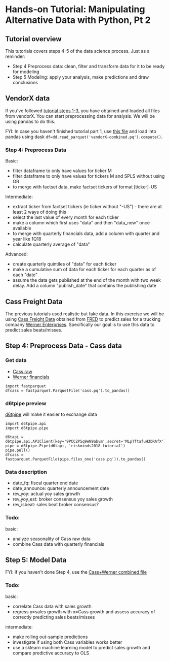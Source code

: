 # Hands-on Tutorial: Manipulating Alternative Data with Python, Pt 2

## Tutorial overview

This tutorials covers steps 4-5 of the data science process. Just as a reminder:
* Step 4 Preprocess data: clean, filter and transform data for it to be ready for modeling
* Step 5 Modeling: apply your analysis, make predictions and draw conclusions


## VendorX data

If you've followed [tutorial steps 1-3](https://github.com/citynorman/altdata/blob/master/part1-tutorial.md), you have obtained and loaded all files from vendorX. You can start preprocessing data for analysis. We will be using pandas to do this.

FYI: In case you haven't finished tutorial part 1, use [this file](https://s3-us-west-2.amazonaws.com/datasci-finance/data/vendorX-combined.pq) and load into pandas using dask `df=dd.read_parquet('vendorX-combined.pq').compute()`.

### Step 4: Preprocess Data

Basic:
* filter dataframe to only have values for ticker M
* filter dataframe to only have values for tickers M and SPLS without using OR
* to merge with factset data, make factset tickers of format [ticker]-US

Intermediate:
* extract ticker from factset tickers (ie ticker without "-US") - there are at least 2 ways of doing this
* select the last value of every month for each ticker
* make a column which first uses "data" and then "data_new" once available
* to merge with quarterly financials data, add a column with quarter and year like 1Q18
* calculate quarterly average of "data"

Advanced:
* create quarterly quintiles of "data" for each ticker
* make a cumulative sum of data for each ticker for each quarter as of each "date"
* assume the data gets published at the end of the month with two week delay. Add a column "publish_date" that contains the publishing date

## Cass Freight Data

The previous tutorials used realistic but fake data. In this exercise we will be using [Cass Freight Data](https://www.cassinfo.com/transportation-expense-management/supply-chain-analysis/cass-freight-index.aspx) obtained from [FRED](https://fred.stlouisfed.org/series/FRGSHPUSM649NCIS) to predict sales for a trucking company [Werner Enterprises](http://investor.werner.com/investor-relations/default.aspx). Specifically our goal is to use this data to predict sales beats/misses.

## Step 4: Preprocess Data - Cass data

### Get data
* [Cass raw](https://s3-us-west-2.amazonaws.com/datasci-finance/data/cass.pq)  
* [Werner financials](https://s3-us-west-2.amazonaws.com/datasci-finance/data/werner-processed.pq)  

```
import fastparquet
dfcass = fastparquet.ParquetFile('cass.pq').to_pandas()
```

### d6tpipe preview

[d6tpipe](https://github.com/d6tdev/d6tpipe) will make it easier to exchange data

```
import d6tpipe.api
import d6tpipe.pipe

d6tapi = d6tpipe.api.APIClient(key='9PCCZP5q9eN9abvm',secret='MLpTftafuH3bRAfX')
pipe = d6tpipe.Pipe(d6tapi, 'riskminds2018-tutorial')
pipe.pull()
dfcass = fastparquet.ParquetFile(pipe.files_one('cass.pq')).to_pandas()
```


### Data description

* date_fq: fiscal quarter end date
* date_announce: quarterly announcement date
* rev_yoy: actual yoy sales growth
* rev_yoy_est: broker consensus yoy sales growth
* rev_isbeat: sales beat broker consensus?

### Todo:

basic:
* analyze seasonality of Cass raw data
* combine Cass data with quarterly financials

## Step 5: Model Data

FYI: if you haven't done Step 4, use the [Cass+Werner combined file](https://s3-us-west-2.amazonaws.com/datasci-finance/data/werner-cass.pq)

### Todo:

basic:
* correlate Cass data with sales growth
* regress y=sales growth with x=Cass growth and assess accuracy of correctly predicting sales beats/misses

intermediate:
* make rolling out-sample predictions
* investigate if using both Cass variables works better
* use a sklearn machine learning model to predict sales growth and compare predictive accuracy to OLS
